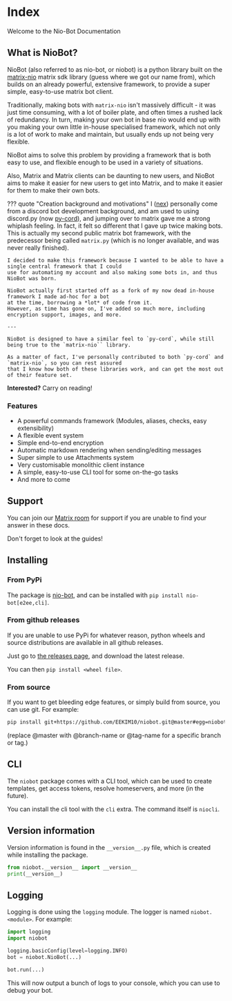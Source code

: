 # Index

Welcome to the Nio-Bot Documentation

## What is NioBot?

NioBot (also referred to as nio-bot, or niobot) is a python library built on the 
[matrix-nio](https://pypi.org/project/matrix-nio) matrix sdk library (guess where we got
our name from), which builds on an already powerful, extensive framework, to provide
a super simple, easy-to-use matrix bot client.

Traditionally, making bots with `matrix-nio` isn't massively difficult - it was just time
consuming, with a lot of boiler plate, and often times a rushed lack of redundancy.
In turn, making your own bot in base nio would end up with you making your own little
in-house specialised framework, which not only is a lot of work to make and maintain, but
usually ends up not being very flexible.

NioBot aims to solve this problem by providing a framework that is both easy to use, and
flexible enough to be used in a variety of situations.

Also, Matrix and Matrix clients can be daunting to new users, and NioBot aims to make
it easier for new users to get into Matrix, and to make it easier for them to make their
own bots.

??? quote "Creation background and motivations"
    I ([nex](https://github.com/EEKIM10)) personally come from a discord bot development background, and am used to using discord.py (now [py-cord](https://pypi.org/project/py-cord)),
    and jumping over to matrix gave me a strong whiplash feeling.
    In fact, it felt so different that I gave up twice making bots.
    This is actually my second public matrix bot framework, with the predecessor being called `matrix.py`
    (which is no longer available, and was never really finished).

    I decided to make this framework because I wanted to be able to have a single central framework that I could
    use for automating my account and also making some bots in, and thus NioBot was born.

    NioBot actually first started off as a fork of my now dead in-house framework I made ad-hoc for a bot
    at the time, borrowing a *lot* of code from it.
    However, as time has gone on, I've added so much more, including encryption support, images, and more.

    ---

    NioBot is designed to have a similar feel to `py-cord`, while still being true to the `matrix-nio`` library.

    As a matter of fact, I've personally contributed to both `py-cord` and `matrix-nio`, so you can rest assured
    that I know how both of these libraries work, and can get the most out of their feature set.

**Interested?** Carry on reading!

### Features

- A powerful commands framework (Modules, aliases, checks, easy extensibility)
- A flexible event system
- Simple end-to-end encryption
- Automatic markdown rendering when sending/editing messages
- Super simple to use Attachments system
- Very customisable monolithic client instance
- A simple, easy-to-use CLI tool for some on-the-go tasks
- And more to come

## Support

You can join our [Matrix room](https://matrix.to/#/#niobot:nexy7574.co.uk) for support if 
you are unable to find your answer in these docs.

Don't forget to look at the guides!

## Installing

### From PyPi

The package is [nio-bot](https://pypi.org/project/nio-bot/), and can be installed with
`pip install nio-bot[e2ee,cli]`.

### From github releases

If you are unable to use PyPi for whatever reason, python wheels and source distributions are available in all github releases.

Just go to [the releases page](https://github.com/EEKIM10/niobot/releases), and download the latest release.

You can then `pip install <wheel file>`.

### From source

If you want to get bleeding edge features, or simply build from source, you can use git.
For example:

```bash
pip install git+https://github.com/EEKIM10/niobot.git@master#egg=niobot[e2ee,cli]
```

(replace @master with @branch-name or @tag-name for a specific branch or tag.)

## CLI

The `niobot` package comes with a CLI tool, which can be used to create templates, get access tokens, resolve
homeservers, and more (in the future).

You can install the cli tool with the `cli` extra. The command itself is `niocli`.

## Version information

Version information is found in the `__version__.py` file, which is created while installing the package.

```python
from niobot.__version__ import __version__
print(__version__)
```

## Logging

Logging is done using the `logging` module. The logger is named `niobot.<module>`. For example:

```python
import logging
import niobot

logging.basicConfig(level=logging.INFO)
bot = niobot.NioBot(...)

bot.run(...)
```

This will now output a bunch of logs to your console, which you can use to debug your bot.
